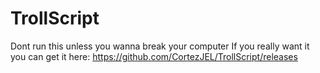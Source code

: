 # TrollScript
Dont run this unless you wanna break your computer
If you really want it you can get it here: https://github.com/CortezJEL/TrollScript/releases
